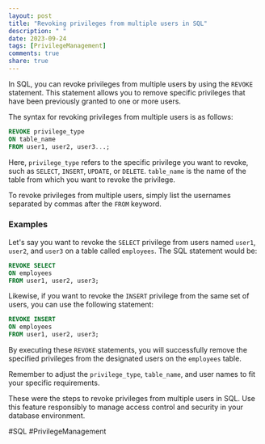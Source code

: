 ```yaml
---
layout: post
title: "Revoking privileges from multiple users in SQL"
description: " "
date: 2023-09-24
tags: [PrivilegeManagement]
comments: true
share: true
---
```


In SQL, you can revoke privileges from multiple users by using the `REVOKE` statement. This statement allows you to remove specific privileges that have been previously granted to one or more users.

The syntax for revoking privileges from multiple users is as follows:

```sql
REVOKE privilege_type
ON table_name
FROM user1, user2, user3...;
```

Here, `privilege_type` refers to the specific privilege you want to revoke, such as `SELECT`, `INSERT`, `UPDATE`, or `DELETE`. `table_name` is the name of the table from which you want to revoke the privilege.

To revoke privileges from multiple users, simply list the usernames separated by commas after the `FROM` keyword.

### Examples

Let's say you want to revoke the `SELECT` privilege from users named `user1`, `user2`, and `user3` on a table called `employees`. The SQL statement would be:

```sql
REVOKE SELECT
ON employees
FROM user1, user2, user3;
```

Likewise, if you want to revoke the `INSERT` privilege from the same set of users, you can use the following statement:

```sql
REVOKE INSERT
ON employees
FROM user1, user2, user3;
```

By executing these `REVOKE` statements, you will successfully remove the specified privileges from the designated users on the `employees` table.

Remember to adjust the `privilege_type`, `table_name`, and user names to fit your specific requirements.

These were the steps to revoke privileges from multiple users in SQL. Use this feature responsibly to manage access control and security in your database environment.

#SQL #PrivilegeManagement